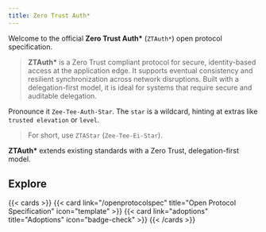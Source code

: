 ```yaml
---
title: Zero Trust Auth*
---
```

Welcome to the official **Zero Trust Auth\*** (`ZTAuth*`) open protocol specification.

> **ZTAuth\*** is a Zero Trust compliant protocol for secure, identity-based access at the application edge. It supports eventual consistency and resilient synchronization across network disruptions. Built with a delegation-first model, it is ideal for systems that require secure and auditable delegation.

Pronounce it `Zee-Tee-Auth-Star`. The `star` is a wildcard, hinting at extras like `trusted elevation` or `level`.

> For short, use `ZTAStar` (`Zee-Tee-Ei-Star`).

**ZTAuth\*** extends existing standards with a Zero Trust, delegation-first model.

## Explore

{{< cards >}}
  {{< card link="/openprotocolspec" title="Open Protocol Specification" icon="template" >}}
  {{< card link="adoptions" title="Adoptions" icon="badge-check" >}}
{{< /cards >}}

